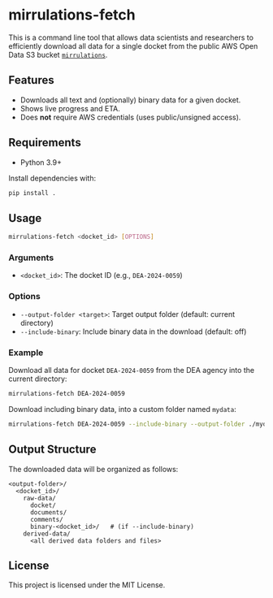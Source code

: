 # mirrulations-fetch 

This is a command line tool that allows data scientists and researchers to efficiently download all data for a single docket from the public AWS Open Data S3 bucket [`mirrulations`](https://registry.opendata.aws/mirrulations/).

## Features
- Downloads all text and (optionally) binary data for a given docket.
- Shows live progress and ETA.
- Does **not** require AWS credentials (uses public/unsigned access).

## Requirements
- Python 3.9+

Install dependencies with:
```bash
pip install .
```

## Usage

```bash
mirrulations-fetch <docket_id> [OPTIONS]
```

### Arguments
- `<docket_id>`: The docket ID (e.g., `DEA-2024-0059`)

### Options
- `--output-folder <target>`: Target output folder (default: current directory)
- `--include-binary`: Include binary data in the download (default: off)

### Example
Download all data for docket `DEA-2024-0059` from the DEA agency into the current directory:

```bash
mirrulations-fetch DEA-2024-0059
```

Download including binary data, into a custom folder named `mydata`:

```bash
mirrulations-fetch DEA-2024-0059 --include-binary --output-folder ./mydata
```

## Output Structure
The downloaded data will be organized as follows:

```
<output-folder>/
  <docket_id>/
    raw-data/
      docket/
      documents/
      comments/
      binary-<docket_id>/   # (if --include-binary)
    derived-data/
      <all derived data folders and files>
```

## License

This project is licensed under the MIT License.
